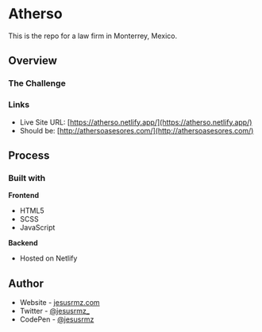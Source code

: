 # Atherso

This is the repo for a law firm in Monterrey, Mexico.

## Overview

### The Challenge

### Links

- Live Site URL: [https://atherso.netlify.app/](https://atherso.netlify.app/)
- Should be: [http://athersoasesores.com/](http://athersoasesores.com/)

## Process

### Built with

**Frontend**

- HTML5
- SCSS
- JavaScript

**Backend**

- Hosted on Netlify

## Author

- Website - [jesusrmz.com](https://jesusrmz.com/)
- Twitter - [@jesusrmz\_](https://twitter.com/jesusrmz_)
- CodePen - [@jesusrmz](https://codepen.io/jesusrmz)
